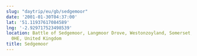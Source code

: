 ```yaml
---
slug: "daytrip/eu/gb/sedgemoor"
date: '2001-01-30T04:37:00'
lat: '51.11937617084589'
lng: '-2.929717523498539'
location: Battle of Sedgemoor, Langmoor Drove, Westonzoyland, Somerset, England, TA7
  0HE, United Kingdom
title: Sedgemoor
---
```



